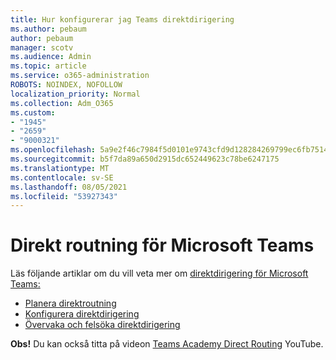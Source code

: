 ```yaml
---
title: Hur konfigurerar jag Teams direktdirigering
ms.author: pebaum
author: pebaum
manager: scotv
ms.audience: Admin
ms.topic: article
ms.service: o365-administration
ROBOTS: NOINDEX, NOFOLLOW
localization_priority: Normal
ms.collection: Adm_O365
ms.custom:
- "1945"
- "2659"
- "9000321"
ms.openlocfilehash: 5a9e2f46c7984f5d0101e9743cfd9d128284269799ec6fb7514a9176b857170c
ms.sourcegitcommit: b5f7da89a650d2915dc652449623c78be6247175
ms.translationtype: MT
ms.contentlocale: sv-SE
ms.lasthandoff: 08/05/2021
ms.locfileid: "53927343"
---
```

# <a name="direct-routing-for-microsoft-teams"></a>Direkt routning för Microsoft Teams

Läs följande artiklar om du vill veta mer om [direktdirigering för Microsoft Teams:](https://docs.microsoft.com/MicrosoftTeams/direct-routing-landing-page) 

- [Planera direktroutning](https://docs.microsoft.com/MicrosoftTeams/direct-routing-plan)
- [Konfigurera direktdirigering](https://docs.microsoft.com/MicrosoftTeams/direct-routing-configure) 
- [Övervaka och felsöka direktdirigering](https://docs.microsoft.com/MicrosoftTeams/direct-routing-monitor-and-troubleshoot)

**Obs!** Du kan också titta på videon [Teams Academy Direct Routing](https://www.youtube.com/watch?v=1ASftX_Msb8&index=10&list=PLaSOUojkSiGnKuE30ckcjnDVkMNqDv0Vl) YouTube.